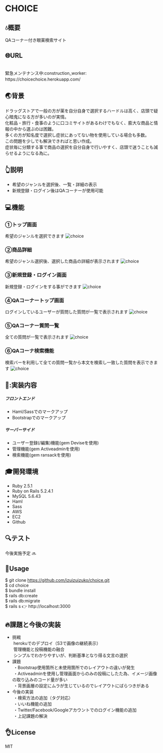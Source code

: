 # CHOICE

## :droplet:概要
QAコーナー付き眼薬検索サイト

## :globe_with_meridians:URL
<br>
緊急メンテナンス中:construction_worker:
https://choicechoice.herokuapp.com/　

## :earth_asia:背景
 ドラッグストアで一般の方が薬を自分自身で選択するハードルは高く、店頭で疑心暗鬼になる方が多いのが実情。<br>
化粧品・旅行・食事のように口コミサイトがあるわけでもなく、膨大な商品と情報の中から選ぶのは困難。<br>
多くの方が知名度で選択し症状にあってない物を使用している場合も多数。<br>
この問題を少しでも解決できればと思い作成。<br>
症状毎に分類する事で商品の選択を自分自身で行いやすく、店頭で迷うことも減らせるようになる為に。

## :point_up_2:説明
* 希望のジャンルを選択後、一覧・詳細の表示
* 新規登録・ログイン後はQAコーナーが使用可能

## :computer:機能
### ①トップ画面
希望のジャンルを選択できます
![choice](https://user-images.githubusercontent.com/59868344/77017437-dc101b80-69bd-11ea-95b5-3a6302b4eb42.png)
### ②商品詳細
希望のジャンル選択後、選択した商品の詳細が表示されます
![choice](https://user-images.githubusercontent.com/59868344/77019097-162fec00-69c3-11ea-9c70-bf7edb645d7b.png)
### ③新規登録・ログイン画面
新規登録・ログインをする事ができます
![choice](https://user-images.githubusercontent.com/59868344/77018044-7ae94780-69bf-11ea-9a56-c6eb9183b0c4.png)
### ④QAコーナートップ画面
ログインしているユーザーが質問した質問が一覧で表示されます
![choice](https://user-images.githubusercontent.com/59868344/77018935-8d18b500-69c2-11ea-84a9-b0c999b00bc4.png)
### ⑤QAコーナー質問一覧
全ての質問が一覧で表示されます
![choice](https://user-images.githubusercontent.com/59868344/77018994-b5a0af00-69c2-11ea-87f2-ced49db3ad20.png)
### ⑥QAコーナ検索機能
検索バーを利用して全ての質問一覧から本文を検索し一致した質問を表示できます
![choice](https://user-images.githubusercontent.com/59868344/77019022-ce10c980-69c2-11ea-9ec9-295535d812a4.png)

## :memo::実装内容
#####  フロントエンド
* Haml/Sassでのマークアップ
* Bootstrapでのマークアップ

#####  サーバーサイド
* ユーザー登録(/編集)機能(gem Deviseを使用)
* 管理機能(gem Activeadminを使用)
* 検索機能(gem ransackを使用)

## :mortar_board:開発環境
* Ruby 2.5.1
* Ruby on Rails 5.2.4.1
* MySQL 5.6.43
* Haml 
* Sass 
* AWS
* EC2
* Github

## :mag:テスト
今後実施予定 :soon:


## :speech_balloon:Usage

$ git clone https://github.com/izuizuizuko/choice.git<br>
$ cd choice<br>
$ bundle install<br>
$ rails db:create<br>
$ rails db:migrate<br>
$ rails s
👉 http://localhost:3000


## :fire:課題と今後の実装
* 挑戦<br>
&nbsp;herokuでのデプロイ（S3で画像の継続表示）<br>
&nbsp;管理機能と投稿機能の融合<br>
&nbsp;シンプルでわかりやすいが、判断基準となり得る文言の選択
* 課題<br>
&nbsp;・Bootstrap使用箇所と未使用箇所でのレイアウトの違いが発生<br>
&nbsp;・Activeadminを使用し管理画面からのみの投稿にしたた為、イメージ画像の取り込みのコード量が多い<br>
&nbsp;・背景画層の設定にムラが生じているのでレイアウトにばらつきがある<br>
* 今後の実装<br>
&nbsp;・検索方法の追加（タグ対応）<br>
&nbsp;・いいね機能の追加<br>
&nbsp;・Twitter/Facebook/Googleアカウントでのログイン機能の追加<br>
&nbsp;・上記課題の解決<br>

## :ok_hand:License
MIT

